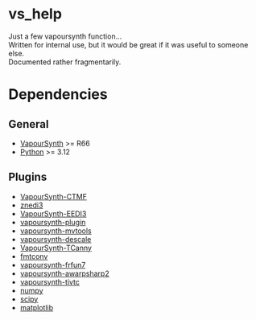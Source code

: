 # vs_help
Just a few vapoursynth function...  
Written for internal use, but it would be great if it was useful to someone else.  
Documented rather fragmentarily.
# Dependencies
## General
* [VapourSynth](https://www.vapoursynth.com/) >= R66
* [Python](https://www.python.org/) >= 3.12
## Plugins
* [VapourSynth-CTMF](https://github.com/HomeOfVapourSynthEvolution/VapourSynth-CTMF)
* [znedi3](https://github.com/sekrit-twc/znedi3)
* [VapourSynth-EEDI3](https://github.com/HomeOfVapourSynthEvolution/VapourSynth-EEDI3)
* [vapoursynth-plugin](https://github.com/AkarinVS/vapoursynth-plugin)
* [vapoursynth-mvtools](https://github.com/dubhater/vapoursynth-mvtools)
* [vapoursynth-descale](https://github.com/Jaded-Encoding-Thaumaturgy/vapoursynth-descale)
* [VapourSynth-TCanny](https://github.com/HomeOfVapourSynthEvolution/VapourSynth-TCanny)
* [fmtconv](https://github.com/AmusementClub/fmtconv)
* [vapoursynth-frfun7](https://github.com/dubhater/vapoursynth-frfun7)
* [vapoursynth-awarpsharp2](https://github.com/dubhater/vapoursynth-awarpsharp2)
* [vapoursynth-tivtc](https://github.com/dubhater/vapoursynth-tivtc)
* [numpy](https://github.com/numpy/numpy)
* [scipy](https://github.com/scipy/scipy)
* [matplotlib](https://github.com/matplotlib/matplotlib)

